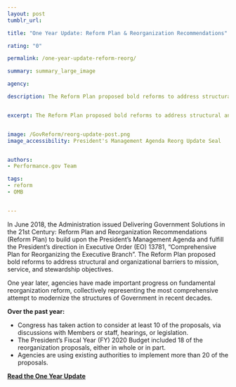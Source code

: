 ```yaml
---
layout: post
tumblr_url:

title: "One Year Update: Reform Plan & Reorganization Recommendations"

rating: "0"

permalink: /one-year-update-reform-reorg/

summary: summary_large_image

agency:

description: The Reform Plan proposed bold reforms to address structural and organizational barriers to mission, service, and stewardship objectives.


excerpt: The Reform Plan proposed bold reforms to address structural and organizational barriers to mission, service, and stewardship objectives.


image: /GovReform/reorg-update-post.png
image_accessibility: President's Management Agenda Reorg Update Seal


authors:
- Performance.gov Team

tags:
- reform
- OMB


---
```

In June 2018, the Administration issued Delivering Government Solutions in the 21st Century: Reform Plan and Reorganization Recommendations (Reform Plan) to build upon the President’s Management Agenda and fulfill the President’s direction in Executive Order (EO) 13781, “Comprehensive Plan for Reorganizing the Executive Branch”. The Reform Plan proposed bold reforms to address structural and organizational barriers to mission, service, and stewardship objectives.

One year later, agencies have made important progress on fundamental reorganization reform, collectively representing the most comprehensive attempt to modernize the structures of Government in recent decades.

**Over the past year:**
- Congress has taken action to consider at least 10 of the proposals, via discussions with Members
or staff, hearings, or legislation.
- The President’s Fiscal Year (FY) 2020 Budget included 18 of the reorganization proposals, either in whole or in part.
- Agencies are using existing authorities to implement more than 20 of the proposals.

[**Read the One Year Update**](https://www.performance.gov/GovReform/index.html)
